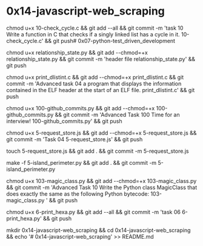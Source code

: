 # 0x14-javascript-web_scraping


chmod u+x 10-check_cycle.c && git add --all && git commit -m 'task 10 Write a function in C that checks if a singly linked list has a cycle in it. 10-check_cycle.c' && git push# 0x07-python-test_driven_development

chmod u+x relationship_state.py && git add --chmod=+x relationship_state.py && git commit -m 'header file relationship_state.py' && git push

chmod u+x print_dlistint.c && git add --chmod=+x print_dlistint.c && git commit -m 'Advanced task 04 a program that displays the information contained in the ELF header at the start of an ELF file. print_dlistint.c' && git push

chmod u+x 100-github_commits.py && git add --chmod=+x 100-github_commits.py && git commit -m 'Advanced Task 100 Time for an interview! 100-github_commits.py' && git push

chmod u+x 5-request_store.js && git add --chmod=+x 5-request_store.js && git commit -m 'Task 04 5-request_store.js' && git push

touch 5-request_store.js && git add . && git commit -m 5-request_store.js

make -f 5-island_perimeter.py && git add . && git commit -m 5-island_perimeter.py

chmod u+x 103-magic_class.py && git add --chmod=+x 103-magic_class.py && git commit -m 'Advanced Task 10 Write the Python class MagicClass that does exactly the same as the following Python bytecode: 103-magic_class.py ' && git push

chmod u+x 6-print_hexa.py && git add --all && git commit -m 'task 06 6-print_hexa.py' && git push

mkdir 0x14-javascript-web_scraping && cd 0x14-javascript-web_scraping && echo '# 0x14-javascript-web_scraping' >> README.md
